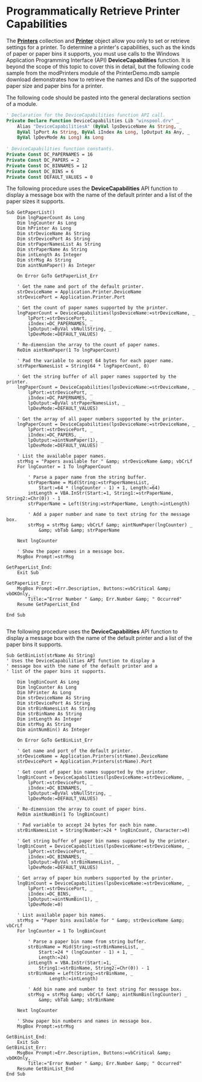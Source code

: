 
# Programmatically Retrieve Printer Capabilities

The  **[Printers](5200C507-75AE-F9A8-C737-C28E175E7EA4.md)** collection and **[Printer](FBA3EB15-DB93-943A-421C-291761E7FA2B.md)** object allow you only to set or retrieve settings for a printer. To determine a printer's capabilities, such as the kinds of paper or paper bins it supports, you must use calls to the Windows Application Programming Interface (API) **DeviceCapabilities** function. It is beyond the scope of this topic to cover this in detail, but the following code sample from the modPrinters module of the PrinterDemo.mdb sample download demonstrates how to retrieve the names and IDs of the supported paper size and paper bins for a printer.

The following code should be pasted into the general declarations section of a module.



```vb
' Declaration for the DeviceCapabilities function API call. 
Private Declare Function DeviceCapabilities Lib "winspool.drv" _ 
    Alias "DeviceCapabilitiesA" (ByVal lpsDeviceName As String, _ 
    ByVal lpPort As String, ByVal iIndex As Long, lpOutput As Any, _ 
    ByVal lpDevMode As Long) As Long 
     
' DeviceCapabilities function constants. 
Private Const DC_PAPERNAMES = 16 
Private Const DC_PAPERS = 2 
Private Const DC_BINNAMES = 12 
Private Const DC_BINS = 6 
Private Const DEFAULT_VALUES = 0 

```

The following procedure uses the  **DeviceCapabilities** API function to display a message box with the name of the default printer and a list of the paper sizes it supports.



```
Sub GetPaperList() 
    Dim lngPaperCount As Long 
    Dim lngCounter As Long 
    Dim hPrinter As Long 
    Dim strDeviceName As String 
    Dim strDevicePort As String 
    Dim strPaperNamesList As String 
    Dim strPaperName As String 
    Dim intLength As Integer 
    Dim strMsg As String 
    Dim aintNumPaper() As Integer 
     
    On Error GoTo GetPaperList_Err 
     
    ' Get the name and port of the default printer. 
    strDeviceName = Application.Printer.DeviceName 
    strDevicePort = Application.Printer.Port 
     
    ' Get the count of paper names supported by the printer. 
    lngPaperCount = DeviceCapabilities(lpsDeviceName:=strDeviceName, _ 
        lpPort:=strDevicePort, _ 
        iIndex:=DC_PAPERNAMES, _ 
        lpOutput:=ByVal vbNullString, _ 
        lpDevMode:=DEFAULT_VALUES) 
     
    ' Re-dimension the array to the count of paper names. 
    ReDim aintNumPaper(1 To lngPaperCount) 
     
    ' Pad the variable to accept 64 bytes for each paper name. 
    strPaperNamesList = String(64 * lngPaperCount, 0) 
 
    ' Get the string buffer of all paper names supported by the printer. 
    lngPaperCount = DeviceCapabilities(lpsDeviceName:=strDeviceName, _ 
        lpPort:=strDevicePort, _ 
        iIndex:=DC_PAPERNAMES, _ 
        lpOutput:=ByVal strPaperNamesList, _ 
        lpDevMode:=DEFAULT_VALUES) 
     
    ' Get the array of all paper numbers supported by the printer. 
    lngPaperCount = DeviceCapabilities(lpsDeviceName:=strDeviceName, _ 
        lpPort:=strDevicePort, _ 
        iIndex:=DC_PAPERS, _ 
        lpOutput:=aintNumPaper(1), _ 
        lpDevMode:=DEFAULT_VALUES) 
     
    ' List the available paper names. 
    strMsg = "Papers available for " &amp; strDeviceName &amp; vbCrLf 
    For lngCounter = 1 To lngPaperCount 
         
        ' Parse a paper name from the string buffer. 
        strPaperName = Mid(String:=strPaperNamesList, _ 
            Start:=64 * (lngCounter - 1) + 1, Length:=64) 
        intLength = VBA.InStr(Start:=1, String1:=strPaperName, String2:=Chr(0)) - 1 
        strPaperName = Left(String:=strPaperName, Length:=intLength) 
         
        ' Add a paper number and name to text string for the message box. 
        strMsg = strMsg &amp; vbCrLf &amp; aintNumPaper(lngCounter) _ 
            &amp; vbTab &amp; strPaperName 
             
    Next lngCounter 
         
    ' Show the paper names in a message box. 
    MsgBox Prompt:=strMsg 
 
GetPaperList_End: 
    Exit Sub 
     
GetPaperList_Err: 
    MsgBox Prompt:=Err.Description, Buttons:=vbCritical &amp; vbOKOnly, _ 
        Title:="Error Number " &amp; Err.Number &amp; " Occurred" 
    Resume GetPaperList_End 
     
End Sub 
 

```

The following procedure uses the  **DeviceCapabilities** API function to display a message box with the name of the default printer and a list of the paper bins it supports.



```
Sub GetBinList(strName As String) 
' Uses the DeviceCapabilities API function to display a 
' message box with the name of the default printer and a 
' list of the paper bins it supports. 
 
    Dim lngBinCount As Long 
    Dim lngCounter As Long 
    Dim hPrinter As Long 
    Dim strDeviceName As String 
    Dim strDevicePort As String 
    Dim strBinNamesList As String 
    Dim strBinName As String 
    Dim intLength As Integer 
    Dim strMsg As String 
    Dim aintNumBin() As Integer 
     
    On Error GoTo GetBinList_Err 
     
    ' Get name and port of the default printer. 
    strDeviceName = Application.Printers(strName).DeviceName 
    strDevicePort = Application.Printers(strName).Port 
     
    ' Get count of paper bin names supported by the printer. 
    lngBinCount = DeviceCapabilities(lpsDeviceName:=strDeviceName, _ 
        lpPort:=strDevicePort, _ 
        iIndex:=DC_BINNAMES, _ 
        lpOutput:=ByVal vbNullString, _ 
        lpDevMode:=DEFAULT_VALUES) 
     
    ' Re-dimension the array to count of paper bins. 
    ReDim aintNumBin(1 To lngBinCount) 
     
    ' Pad variable to accept 24 bytes for each bin name. 
    strBinNamesList = String(Number:=24 * lngBinCount, Character:=0) 
 
    ' Get string buffer of paper bin names supported by the printer. 
    lngBinCount = DeviceCapabilities(lpsDeviceName:=strDeviceName, _ 
        lpPort:=strDevicePort, _ 
        iIndex:=DC_BINNAMES, _ 
        lpOutput:=ByVal strBinNamesList, _ 
        lpDevMode:=DEFAULT_VALUES) 
         
    ' Get array of paper bin numbers supported by the printer. 
    lngBinCount = DeviceCapabilities(lpsDeviceName:=strDeviceName, _ 
        lpPort:=strDevicePort, _ 
        iIndex:=DC_BINS, _ 
        lpOutput:=aintNumBin(1), _ 
        lpDevMode:=0) 
         
    ' List available paper bin names. 
    strMsg = "Paper bins available for " &amp; strDeviceName &amp; vbCrLf 
    For lngCounter = 1 To lngBinCount 
         
        ' Parse a paper bin name from string buffer. 
        strBinName = Mid(String:=strBinNamesList, _ 
            Start:=24 * (lngCounter - 1) + 1, _ 
            Length:=24) 
        intLength = VBA.InStr(Start:=1, _ 
            String1:=strBinName, String2:=Chr(0)) - 1 
        strBinName = Left(String:=strBinName, _ 
                Length:=intLength) 
 
        ' Add bin name and number to text string for message box. 
        strMsg = strMsg &amp; vbCrLf &amp; aintNumBin(lngCounter) _ 
            &amp; vbTab &amp; strBinName 
             
    Next lngCounter 
         
    ' Show paper bin numbers and names in message box. 
    MsgBox Prompt:=strMsg 
     
GetBinList_End: 
    Exit Sub 
GetBinList_Err: 
    MsgBox Prompt:=Err.Description, Buttons:=vbCritical &amp; vbOKOnly, _ 
        Title:="Error Number " &amp; Err.Number &amp; " Occurred" 
    Resume GetBinList_End 
End Sub
```

